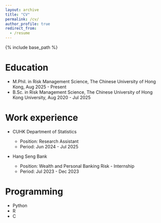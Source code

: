 ```yaml
---
layout: archive
title: "CV"
permalink: /cv/
author_profile: true
redirect_from:
  - /resume
---
```


{% include base_path %}

Education
======
* M.Phil. in Risk Management Science, The Chinese University of Hong Kong, Aug 2025 - Present
* B.Sc. in Risk Management Science, The Chinese University of Hong Kong University, Aug 2020 - Jul 2025

Work experience
======
* CUHK Department of Statistics
  * Position: Research Assistant
  * Period: Jun 2024 - Jul 2025


* Hang Seng Bank
  * Position: Wealth and Personal Banking Risk - Internship
  * Period: Jul 2023 - Dec 2023

  
Programming
======
* Python
* R
* C
